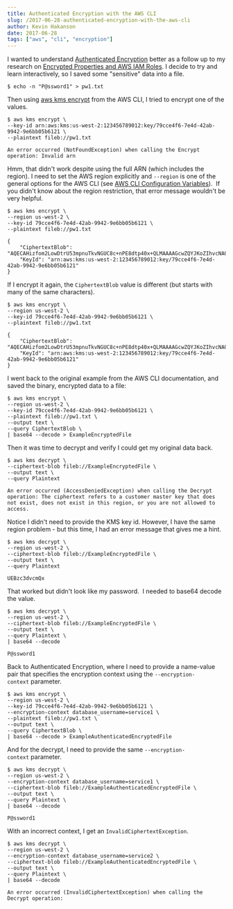 ```yaml
---
title: Authenticated Encryption with the AWS CLI
slug: /2017-06-28-authenticated-encryption-with-the-aws-cli
author: Kevin Hakanson
date: 2017-06-28
tags: ["aws", "cli", "encryption"]
---
```

I wanted to understand [Authenticated Encryption](http://docs.aws.amazon.com/kms/latest/developerguide/crypto_authen.html) better as a follow up to my research on [Encrypted Properties and AWS IAM Roles](../2017-06-26-encrypted-properties-and-aws-iam-roles).  I decide to try and learn interactively, so I saved some "sensitive" data into a file.

```console
$ echo -n "P@ssword1" > pw1.txt
```

Then using [aws kms encrypt](http://docs.aws.amazon.com/cli/latest/reference/kms/encrypt.html) from the AWS CLI, I tried to encrypt one of the values.

```console
$ aws kms encrypt \
--key-id arn:aws:kms:us-west-2:123456789012:key/79cce4f6-7e4d-42ab-9942-9e6bb05b6121 \
--plaintext fileb://pw1.txt

An error occurred (NotFoundException) when calling the Encrypt operation: Invalid arn
```

Hmm, that didn't work despite using the full ARN (which includes the region). I need to set the AWS region explicitly and `--region` is one of the general options for the AWS CLI (see [AWS CLI Configuration Variables](http://docs.aws.amazon.com/cli/latest/topic/config-vars.html?highlight=region)).  If you didn't know about the region restriction, that error message wouldn't be very helpful.

```console
$ aws kms encrypt \
--region us-west-2 \
--key-id 79cce4f6-7e4d-42ab-9942-9e6bb05b6121 \
--plaintext fileb://pw1.txt

{
    "CiphertextBlob": "AQECAHizfom2LowDtrU53mpnuTkvNGUC8c+nPE8dtp40x+QLMAAAAGcwZQYJKoZIhvcNAQcGoFgwVgIBADBRBgkqhkiG9w0BBwEwHgYJYIZIAWUDBAEuMBEEDEubUtCeZ5dJiDjQ4QIBEIAkhYDNKHuwbu5FSxP1sknpWa5K0lOVnXBLIXg6K+ekvSyrOW+M",
    "KeyId": "arn:aws:kms:us-west-2:123456789012:key/79cce4f6-7e4d-42ab-9942-9e6bb05b6121"
}
```

If I encrypt it again, the `CiphertextBlob` value is different (but starts with many of the same characters).

```console
$ aws kms encrypt \
--region us-west-2 \
--key-id 79cce4f6-7e4d-42ab-9942-9e6bb05b6121 \
--plaintext fileb://pw1.txt

{
    "CiphertextBlob": "AQECAHizfom2LowDtrU53mpnuTkvNGUC8c+nPE8dtp40x+QLMAAAAGcwZQYJKoZIhvcNAQcGoFgwVgIBADBRBgkqhkiG9w0BBwEwHgYJYIZIAWUDBAEuMBEEDJyjJV/HtiuS0S8pFAIBEIAkMe2atLnrx1L2/TtuGx4hS+9bN/76AgaEkK5lvUbiCA+xhC+Y",
    "KeyId": "arn:aws:kms:us-west-2:123456789012:key/79cce4f6-7e4d-42ab-9942-9e6bb05b6121"
}
```

I went back to the original example from the AWS CLI documentation, and saved the binary, encrypted data to a file:

```console
$ aws kms encrypt \
--region us-west-2 \
--key-id 79cce4f6-7e4d-42ab-9942-9e6bb05b6121 \
--plaintext fileb://pw1.txt \
--output text \
--query CiphertextBlob \
| base64 --decode > ExampleEncryptedFile
```

Then it was time to decrypt and verify I could get my original data back.

```console
$ aws kms decrypt \
--ciphertext-blob fileb://ExampleEncryptedFile \
--output text \
--query Plaintext

An error occurred (AccessDeniedException) when calling the Decrypt operation: The ciphertext refers to a customer master key that does not exist, does not exist in this region, or you are not allowed to access.
```

Notice I didn't need to provide the KMS key id. However, I have the same region problem - but this time, I had an error message that gives me a hint.

```console
$ aws kms decrypt \
--region us-west-2 \
--ciphertext-blob fileb://ExampleEncryptedFile \
--output text \
--query Plaintext

UEBzc3dvcmQx
```

That worked but didn't look like my password.  I needed to base64 decode the value.

```console
$ aws kms decrypt \
--region us-west-2 \
--ciphertext-blob fileb://ExampleEncryptedFile \
--output text \
--query Plaintext \
| base64 --decode

P@ssword1
```

Back to Authenticated Encryption, where I need to provide a name-value pair that specifies the encryption context using the `--encryption-context` parameter.

```console
$ aws kms encrypt \
--region us-west-2 \
--key-id 79cce4f6-7e4d-42ab-9942-9e6bb05b6121 \
--encryption-context database_username=service1 \
--plaintext fileb://pw1.txt \
--output text \
--query CiphertextBlob \
| base64 --decode > ExampleAuthenticatedEncryptedFile
```

And for the decrypt, I need to provide the same `--encryption-context` parameter.

```console
$ aws kms decrypt \
--region us-west-2 \
--encryption-context database_username=service1 \
--ciphertext-blob fileb://ExampleAuthenticatedEncryptedFile \
--output text \
--query Plaintext \
| base64 --decode

P@ssword1
```

With an incorrect context, I get an `InvalidCiphertextException`.

```console
$ aws kms decrypt \
--region us-west-2 \
--encryption-context database_username=service2 \
--ciphertext-blob fileb://ExampleAuthenticatedEncryptedFile \
--output text \
--query Plaintext \
| base64 --decode

An error occurred (InvalidCiphertextException) when calling the Decrypt operation:
```
